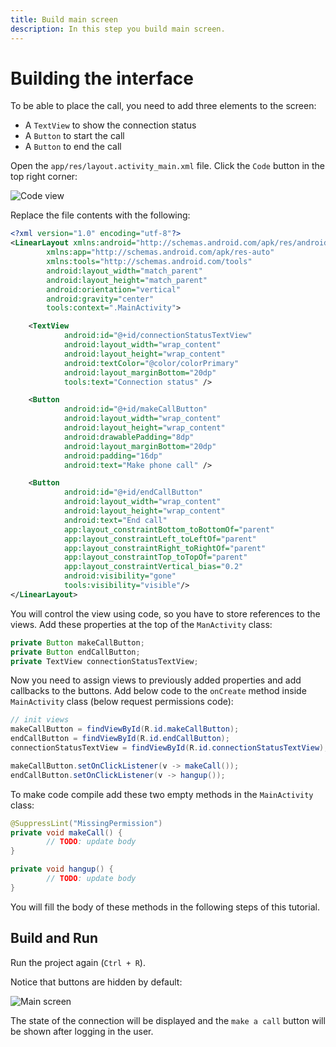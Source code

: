 ```yaml
---
title: Build main screen
description: In this step you build main screen.
---
```


# Building the interface

To be able to place the call, you need to add three elements to the screen:

* A `TextView` to show the connection status
* A `Button` to start the call
* A `Button` to end the call

Open the `app/res/layout.activity_main.xml` file. Click the `Code` button in the top right corner:

![Code view](/screenshots/tutorials/client-sdk/android-shared/show-code-view.png)

Replace the file contents with the following:

```xml
<?xml version="1.0" encoding="utf-8"?>
<LinearLayout xmlns:android="http://schemas.android.com/apk/res/android"
        xmlns:app="http://schemas.android.com/apk/res-auto"
        xmlns:tools="http://schemas.android.com/tools"
        android:layout_width="match_parent"
        android:layout_height="match_parent"
        android:orientation="vertical"
        android:gravity="center"
        tools:context=".MainActivity">

    <TextView
            android:id="@+id/connectionStatusTextView"
            android:layout_width="wrap_content"
            android:layout_height="wrap_content"
            android:textColor="@color/colorPrimary"
            android:layout_marginBottom="20dp"
            tools:text="Connection status" />

    <Button
            android:id="@+id/makeCallButton"
            android:layout_width="wrap_content"
            android:layout_height="wrap_content"
            android:drawablePadding="8dp"
            android:layout_marginBottom="20dp"
            android:padding="16dp"
            android:text="Make phone call" />

    <Button
            android:id="@+id/endCallButton"
            android:layout_width="wrap_content"
            android:layout_height="wrap_content"
            android:text="End call"
            app:layout_constraintBottom_toBottomOf="parent"
            app:layout_constraintLeft_toLeftOf="parent"
            app:layout_constraintRight_toRightOf="parent"
            app:layout_constraintTop_toTopOf="parent"
            app:layout_constraintVertical_bias="0.2"
            android:visibility="gone"
            tools:visibility="visible"/>
</LinearLayout>
```

You will control the view using code, so you have to store references to the views. Add these properties at the top of the `ManActivity` class:

```java
private Button makeCallButton;
private Button endCallButton;
private TextView connectionStatusTextView;
```

Now you need to assign views to previously added properties and add callbacks to the buttons. Add below code to the `onCreate` method inside `MainActivity` class (below request permissions code):

```java
// init views
makeCallButton = findViewById(R.id.makeCallButton);
endCallButton = findViewById(R.id.endCallButton);
connectionStatusTextView = findViewById(R.id.connectionStatusTextView);

makeCallButton.setOnClickListener(v -> makeCall());
endCallButton.setOnClickListener(v -> hangup());
```

To make code compile add these two empty methods in the `MainActivity` class:

```java
@SuppressLint("MissingPermission")
private void makeCall() {
        // TODO: update body
}

private void hangup() {
        // TODO: update body
}
```

You will fill the body of these methods in the following steps of this tutorial.

## Build and Run

Run the project again (`Ctrl + R`). 

Notice that buttons are hidden by default:

![Main screen](/screenshots/tutorials/client-sdk/app-to-phone/main-screen.png)

The state of the connection will be displayed and the `make a call` button will be shown after logging in the user.